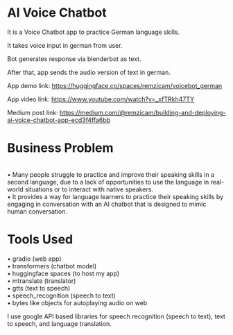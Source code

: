 # AI Voice Chatbot

It is a Voice Chatbot app to practice German language skills.

It takes voice input in german from user.

Bot generates response via blenderbot as text.

After that, app sends the audio version of text in german. 

App demo link: https://huggingface.co/spaces/remzicam/voicebot_german

App video link: https://www.youtube.com/watch?v=_xfTRkh47TY

Medium post link: https://medium.com/@remzicam/building-and-deploying-ai-voice-chatbot-app-ecd3f4ffa6bb

# Business Problem

<br>• Many people struggle to practice and improve their speaking skills in a second language, due to a lack of opportunities to use the language in real-world situations or to interact with native speakers.
<br>• It provides a way for language learners to practice their speaking skills by engaging in conversation with an AI chatbot that is designed to mimic human conversation.

# Tools Used

• gradio (web app)
<br>• transformers (chatbot model)
<br>• huggingface spaces (to host my app)
<br>• mtranslate (translator)
<br>• gtts (text to speech)
<br>• speech_recognition (speech to text)
<br>• bytes like objects for autoplaying audio on web

I use google API based libraries for speech recognition (speech to text), text to speech, and language translation.


